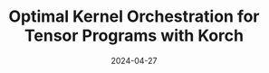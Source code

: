 ---
title: "Optimal Kernel Orchestration for Tensor Programs with Korch"
collection: publications
authors: "**Muyan Hu**, Ashwin Venkatram∗, Shreyashri Biswas∗, Balamurugan Marimuthu∗, Bohan Hou, Gabriele Oliaro, Haojie Wang, Liyan Zheng, Xupeng Miao, Jidong Zhai, Zhihao Jia"
date: 2024-04-27
venue: "Proceedings of the 29th ACM International Conference on Architectural Support for Programming Languages and Operating Systems (ASPLOS'24)"
link: "https://dl.acm.org/doi/10.1145/3620666.3651383"
paperurl: "https://arxiv.org/pdf/2406.09465"
github: "https://github.com/humuyan/Korch"
awards: "<img src='/images/acm-available-v11.png' style='height: 50px' /> <img src='/images/acm-functional-v11.png' style='height: 50px' /> <img src='/images/acm-reproduced-v11.png' style='height: 50px' />"
---